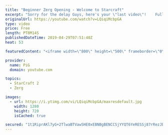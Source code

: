 ```yaml
---
title: "Beginner Zerg Opening - Welcome to Starcraft"
excerpt: "Sorry for the delay Guys, here's your \"last video\"!    Full Playlist(Videos may not be released yet) https://www.youtube.com/playlist?list=PLFUDU8AOevUfLTtmAeBf1mvJ1VIa7dy0g  Like the content? Then consider to leave a thumbs up and subscribe! ;) Videos dont appear in your feed and you want to get notified"
originalUrl: https://youtube.com/watch?v=LQiqiMcbpGA
type: video
price: Free
length: PT8M14S
publishedDateTime: 2019-04-29T07:51:40Z
heat: 53

featuredContent: "<iframe width=\"800\" height=\"500\" frameborder=\"0\" src=\"https://www.youtube.com/embed/LQiqiMcbpGA\" allow=\"accelerometer; autoplay; encrypted-media; gyroscope; picture-in-picture\" allowfullscreen></iframe>"

provider:
  name: PiG
  domain: youtube.com

topics:
  - StarCraft 2
  - Zerg

images:
  - url: https://i.ytimg.com/vi/LQiqiMcbpGA/maxresdefault.jpg
    width: 1280
    height: 720
    isCached: true

secured: "1t1RiprAKl7yG+2TlwaBTVawSHE0xEBNBgBENCCSjYYQT6YeRESSj87rRezJBjr3p7A8rBGWUw5wSkspxACDyUClTCNjO1bMOZV1AUOlQ5Y4AscwMF5MGnCSuC2zQb/K9Ui/9XsVh9PHoJ2/aspxIGaOofFm00A7UNPoNUZLxvs5IivPkmAEFhB1lsoTSp89NJx3BZ6W0dyjHW7zSWMWwxsRaOhX6k0N70rBvj51e9rtTGh+PYwts6ommXUVWu6QraLuOes4kNizevwSFKmFIHeruQcAgqylk0RLHXpwm4xgzEaXKsamRTgLyakDIDfEywnIey8SJVivKdaGC04SZmoyBD4D3/lt+s4ilNnOvbsXgzRmQIFsgG/EcnaCPxgOrPI0U0e+4xDqY87KcsvT7P5VmgTNNnL+yaY3grLMPCY=;2V+FG0rgTKUo6rqj1x1hMg=="
---
```


